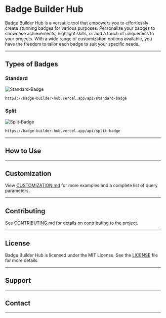 # Badge Builder Hub
Badge Builder Hub is a versatile tool that empowers you to effortlessly create stunning badges for various purposes. Personalize your badges to showcase achievements, highlight skills, or add a touch of uniqueness to your projects. With a wide range of customization options available, you have the freedom to tailor each badge to suit your specific needs.

---

## Types of Badges

### Standard

![Standard-Badge](https://badge-builder-hub.vercel.app/api/standard-badge)

```md
https://badge-builder-hub.vercel.app/api/standard-badge
```

### Split

![Split-Badge](https://badge-builder-hub.vercel.app/api/split-badge)

```md
https://badge-builder-hub.vercel.app/api/split-badge
```

---

## How to Use

---

## Customization

View [CUSTOMIZATION.md](https://github.com/robert-warneke/badge-builder-hub/blob/main/docs/CUSTOMIZATION.md) for more examples and a complete list of query parameters.

---

## Contributing

See [CONTRIBUTING.md](https://github.com/robert-warneke/badge-builder-hub/blob/main/CONTRIBUTING.md) for details on contributing to the project. 

---

## License

Badge Builder Hub is licensed under the MIT License. See the [LICENSE](https://github.com/robert-warneke/badge-builder-hub/blob/main/LICENSE) file for more details.

---

## Support

---

## Contact

---